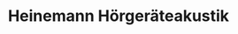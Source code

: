 ---
title: "Heinemann Hörgeräteakustik"
url: /wetzlar/heinemann-hoergeraeteakustik-forsthausstrasse/
shop: Hörgeräte
---